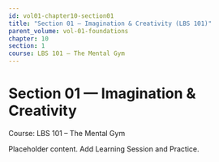 ```yaml
---
id: vol01-chapter10-section01
title: "Section 01 — Imagination & Creativity (LBS 101)"
parent_volume: vol-01-foundations
chapter: 10
section: 1
course: LBS 101 – The Mental Gym
---
```


# Section 01 — Imagination & Creativity
Course: LBS 101 – The Mental Gym

Placeholder content. Add Learning Session and Practice.

